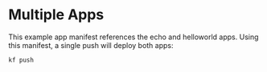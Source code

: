 # Multiple Apps

This example app manifest references the echo and helloworld apps. Using this
manifest, a single push will deploy both apps:

```sh
kf push
```
